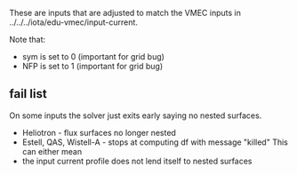 These are inputs that are adjusted to match the VMEC inputs in ../../../iota/edu-vmec/input-current.

Note that:
* sym is set to 0 (important for grid bug)
* NFP is set to 1 (important for grid bug)

## fail list
On some inputs the solver just exits early saying no nested surfaces.
* Heliotron - flux surfaces no longer nested
* Estell, QAS, Wistell-A - stops at computing df with message "killed"
This can either mean
* the input current profile does not lend itself to nested surfaces
